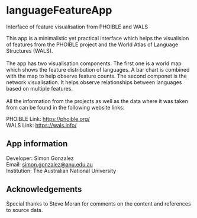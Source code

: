 # languageFeatureApp
Interface of feature visualisation from PHOIBLE and WALS

This app is a minimalistic yet practical interface which helps the visualision of features from the PHOIBLE project and the World Atlas of Language Structures (WALS).<br/><br/>The app has two visualisation components. The first one is a world map which shows the feature distribution of languages. A bar chart is combined with the map to help observe feature counts. The second componet is the network visualisation. It helps observe relationships between languages based on multiple features.<br/><br/>All the information from the projects as well as the data where it was taken from can be found in the following website links:

PHOIBLE Link: https://phoible.org/
<br/>
WALS Link: https://wals.info/

## App information
Developer: Simon Gonzalez
<br/>
Email: simon.gonzalez@anu.edu.au
<br/>
Institution: The Australian National University

## Acknowledgements
Special thanks to Steve Moran for comments on the content and references to source data.
